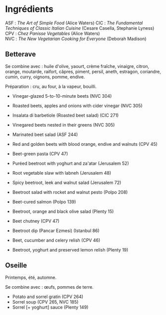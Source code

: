 # Ingrédients

ASF : _The Art of Simple Food_ (Alice Waters)
CIC : _The Fundamental Techniques of Classic Italian Cuisine_ (Cesare Casella, Stephanie Lyness)  
CPV : _Chez Panisse Vegetables_ (Alice Waters)  
NVC : _The New Vegetarian Cooking for Everyone_ (Deborah Madison)

## Betterave

Se combine avec : huile d'olive, yaourt, crème fraîche, vinaigre, citron, orange, moutarde, raifort, câpres, piment, persil, aneth, estragon, coriandre, cumin, curry, oignons, pomme, endive.

Préparation : cru, au four, à la vapeur, bouilli.

- Vinegar-glazed 5-to-10-minute beets (NVC 304)
- Roasted beets, apples and onions with cider vinegar (NVC 305)
- Insalata di barbetiole (Roasted beet salad) (CIC 271)
- Vinegared beets nested in their greens (NVC 305)
- Marinated beet salad (ASF 244)
- Red and golden beets with blood orange, endive and walnuts (CPV 45)
- Beet-green pasta (CPV 47)
- Puréed beetroot with yoghurt and za'atar (Jerusalem 52)
- Root vegetable slaw with labneh (Jerusalem 48)
- Spicy beetroot, leek and walnut salad (Jerusalem 72)
- Beetroot salad with rocket and walnut pesto (Polpo 208)
- Beet-cured salmon (Polpo 139)
- Beetroot, orange and black olive salad (Plenty 15)

- Beet chutney (CPV 47)
- Beetroot dip (Pancar Ezmesi) (Istanbul 86)
- Beet, cucumber and celery relish (CPV 46)
- Beetroot, yoghurt and preserved lemon relish (Plenty 19)

## Oseille

Printemps, été, automne.

Se combine avec : œufs, pommes de terre.

- Potato and sorrel gratin (CPV 264)
- Sorrel soup (CPV 265, NVC 185)
- Sorrel [+ yoghurt] sauce (Plenty 149)
